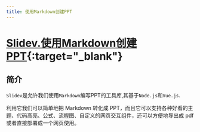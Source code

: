 ```yaml
---
title: 使用Markdown创建PPT
---
```

# [Slidev.使用Markdown创建PPT](https://sli.dev/){:target="_blank"}

## 简介
`Slidev`是允许我们使用`Markdown`编写PPT的工具库,其基于`Node.js`和`Vue.js`.

利用它我们可以简单地把 Markdown 转化成 PPT，而且它可以支持各种好看的主题、代码高亮、公式、流程图、自定义的网页交互组件，还可以方便地导出成 pdf 或者直接部署成一个网页使用。

